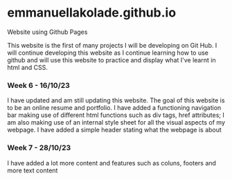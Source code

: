 # emmanuellakolade.github.io
Website using Github Pages

This website is the first of many projects I will be developing on Git Hub. I will continue developing this website as I continue learning how to use github and will use this website to practice and display what I've learnt in html and CSS.
### Week 6 - 16/10/23
I have updated and am still updating this website. The goal of this website is to be an online resume and portfolio. I have added a functioning navigation bar making use of different html functions such as div tags, href attributes; I am also making use of an internal style sheet for all the visual aspects of my webpage. I have added a simple header stating what the webpage is about 
### Week 7 - 28/10/23
I have added a lot more content and features such as coluns, footers and more text content
